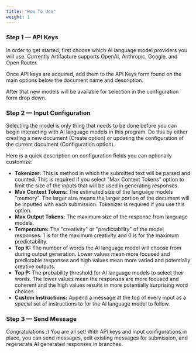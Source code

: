 ```yaml
---
title: "How To Use"
weight: 1
---
```

### Step 1 — API Keys

In order to get started, first choose which AI language model providers you will use. Currently Artifacture supports OpenAI, Anthropic, Google, and Open Router.

Once API keys are acquired, add them to the API Keys form found on the main options below the document name and description.

After that new models will be available for selection in the configuration form drop down.

### Step 2 — Input Configuration

Selecting the model is only thing that needs to be done before you can begin interacting with AI language models in this program. Do this by either creating a new document  (Create option) or updating the configuration of the current document (Configuration option).

Here is a quick description on configuration fields you can optionally customize:
- **Tokenizer:** This is method in which the submitted text will be parsed and counted. This is required if you select "Max Context Tokens" option to limit the size of the inputs that will be used in generating responses.
- **Max Context Tokens:** The estimated size of the language models "memory". The larger size means the larger portion of the document will be inputted with each submission. Tokenizer is required if you use this option.
- **Max Output Tokens:** The maximum size of the response from language models.
- **Temperature:** The "creativity" or "predictability" of the model responses. 1 is for the maximum creativity and 0 is for the maximum predictability.
- **Top K:** The number of words the AI language model will choose from during output generation. Lower values mean more focused and predictable responses and high values mean more varied and potentially creative outputs.
- **Top P:** The probability threshold for AI language models to select their words. The lower values mean the responses are more focused and coherent and the high values results in more potentially surprising word choices.
- **Custom Instructions:** Append a message at the top of every input as a special set of instructions to for the AI language model to follow.

### Step 3 — Send Message

Congratulations :) You are all set! With API keys and input configurations in place, you can send messages, edit existing messages for submission, and regenerate AI generated responses in branches.
